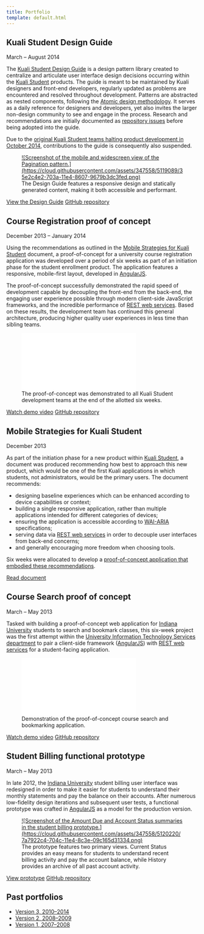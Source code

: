 ```yaml
---
title: Portfolio
template: default.html
---
```


## Kuali Student Design Guide

<time datetime="2014-03">March</time> &ndash; <time datetime="2014-08">August 2014</time>

The [Kuali Student Design Guide](http://ksux.github.io/ks-design-guide/) is a design pattern library created to centralize and articulate user interface design decisions occurring within the [Kuali Student](http://www.kuali.org/ks) products. The guide is meant to be maintained by Kuali designers and front-end developers, regularly updated as problems are encountered and resolved throughout development. Patterns are abstracted as nested components, following the [Atomic design methodology](http://bradfrost.com/blog/post/atomic-web-design/). It serves as a daily reference for designers and developers, yet also invites the larger non-design community to see and engage in the process. Research and recommendations are initially documented as [repository issues](https://github.com/ksux/ks-design-guide/issues) before being adopted into the guide.

Due to the [original Kuali Student teams halting product development in October 2014](https://blog.kuali.org/kuali-2-0-information-document/), contributions to the guide is consequently also suspended.

<figure class="Figure">
  <a class="Figure-imgLink" href="https://cloud.githubusercontent.com/assets/347558/5119089/35e2c4e2-703a-11e4-8607-9679b3dc3fed.png">
![Screenshot of the mobile and widescreen view of the Pagination pattern.](https://cloud.githubusercontent.com/assets/347558/5119089/35e2c4e2-703a-11e4-8607-9679b3dc3fed.png)
  </a>
  <figcaption class="Figure-caption">The Design Guide features a responsive design and statically generated content, making it both accessible and performant.</figcaption>
</figure>

<a class="Button" href="http://ksux.github.io/ks-design-guide/">View the Design Guide</a>
<a class="Button" href="https://github.com/ksux/ks-design-guide">GitHub repository</a>

## Course Registration proof of concept

<time datetime="2013-12">December 2013</time> &ndash; <time datetime="2014-01">January 2014</time>

Using the recommendations as outlined in the [Mobile Strategies for Kuali Student](/mobile-strategies-for-kuali-student) document, a proof-of-concept for a university course registration application was developed over a period of six weeks as part of an initiation phase for the student enrollment product. The application features a responsive, mobile-first layout, developed in [AngularJS](https://angularjs.org/).

The proof-of-concept successfully demonstrated the rapid speed of development capable by decoupling the front-end from the back-end, the engaging user experience possible through modern client-side JavaScript frameworks, and the incredible performance of [REST web services](http://en.wikipedia.org/wiki/Representational_state_transfer). Based on these results, the development team has continued this general architecture, producing higher quality user experiences in less time than sibling teams.

<figure class="Figure">
  <div class="Embed">
    <iframe src="//player.vimeo.com/video/112133422?title=0&amp;byline=0&amp;portrait=0" frameborder="0" webkitallowfullscreen mozallowfullscreen allowfullscreen></iframe>
  </div>
  <figcaption class="Figure-caption">The proof-of-concept was demonstrated to all Kuali Student development teams at the end of the allotted six weeks.</figcaption>
</figure>

<a class="Button" href="https://vimeo.com/112133422">Watch demo video</a>
<a class="Button" href="https://github.com/ksux/kscr-poc">GitHub repository</a>

## Mobile Strategies for Kuali Student

<time datetime="2013-12">December 2013</time>

As part of the initiation phase for a new product within [Kuali Student](http://www.kuali.org/ks), a document was produced recommending how best to approach this new product, which would be one of the first Kuali applications in which students, not administrators, would be the primary users. The document recommends:

* designing baseline experiences which can be enhanced according to device capabilities or context;
* building a single responsive application, rather than multiple applications intended for different categories of devices;
* ensuring the application is accessible according to [WAI-ARIA](http://en.wikipedia.org/wiki/WAI-ARIA) specifications;
* serving data via [REST web services](http://en.wikipedia.org/wiki/Representational_state_transfer) in order to decouple user interfaces from back-end concerns;
* and generally encouraging more freedom when choosing tools.

Six weeks were allocated to develop a [proof-of-concept application that embodied these recommendations](#course-registration-proof-of-concept).

<a class="Button" href="/mobile-strategies-for-kuali-student">Read document</a>

## Course Search proof of concept

<time datetime="2013-03">March</time> &ndash; <time datetime="2013-05">May 2013</time>

Tasked with building a proof-of-concept web application for [Indiana University](http://www.iu.edu/) students to search and bookmark classes, this six-week project was the first attempt within the [University Information Technology Services department](http://uits.iu.edu/) to pair a client-side framework ([AngularJS](https://angularjs.org/)) with [REST web services](http://en.wikipedia.org/wiki/Representational_state_transfer) for a student-facing application.

<figure class="Figure">
  <div class="Embed">
    <iframe src="//player.vimeo.com/video/111944142?title=0&amp;byline=0&amp;portrait=0" frameborder="0" webkitallowfullscreen mozallowfullscreen allowfullscreen></iframe>
  </div>
  <figcaption class="Figure-caption">Demonstration of the proof-of-concept course search and bookmarking application.</figcaption>
</figure>

<a class="Button" href="https://vimeo.com/111944142">Watch demo video</a>
<a class="Button" href="https://github.com/pxa/course-search">GitHub repository</a>

## Student Billing functional prototype

<time datetime="2013-03">March</time> &ndash; <time datetime="2013-05">May 2013</time>

In late 2012, the [Indiana University](http://www.iu.edu/) student billing user interface was redesigned in order to make it easier for students to understand their monthly statements and pay the balance on their accounts. After numerous low-fidelity design iterations and subsequent user tests, a functional prototype was crafted in [AngularJS](https://angularjs.org/) as a model for the production version.

<figure class="Figure">
  <a class="Figure-imgLink" href="https://cloud.githubusercontent.com/assets/347558/5120220/7a7922c4-704c-11e4-8c3e-09c165d31334.png">
![Screenshot of the Amount Due and Account Status summaries in the student billing prototype.](https://cloud.githubusercontent.com/assets/347558/5120220/7a7922c4-704c-11e4-8c3e-09c165d31334.png)
  </a>
  <figcaption class="Figure-caption">The prototype features two primary views. Current Status provides an easy means for students to understand recent billing activity and pay the account balance, while History provides an archive of all past account activity.</figcaption>
</figure>

<a class="Button" href="http://pxa.github.io/billing">View prototype</a>
<a class="Button" href="https://github.com/pxa/billing">GitHub repository</a>

## Past portfolios

- [Version 3, 2010&ndash;2014](http://v3.bash.am)
- [Version 2, 2008&ndash;2009](http://v2.bash.am)
- [Version 1, 2007&ndash;2008](http://v1.bash.am)
